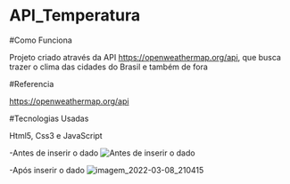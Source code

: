 # API_Temperatura

#Como Funciona

Projeto criado através da API https://openweathermap.org/api, que busca trazer o clima das cidades do Brasil e também de fora

#Referencia

https://openweathermap.org/api

#Tecnologias Usadas

Html5, Css3 e JavaScript

-Antes de inserir o dado
![Antes de inserir o dado](https://user-images.githubusercontent.com/88117835/157346597-3deab868-dcce-4cba-bc99-02380d5fa4c0.PNG)

-Após inserir o dado
![imagem_2022-03-08_210415](https://user-images.githubusercontent.com/88117835/157346639-3f2b9d47-1cfb-4516-88c8-2a1308273a00.png)

